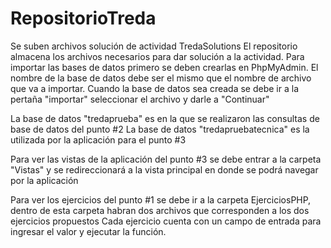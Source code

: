 # RepositorioTreda
Se suben archivos solución de actividad TredaSolutions
El repositorio almacena los archivos necesarios para dar solución a la actividad. 
Para importar las bases de datos primero se deben crearlas en PhpMyAdmin. El nombre de la base de datos debe ser el mismo que el nombre de archivo que va a importar.
Cuando la base de datos sea creada se debe ir a la pertaña "importar" seleccionar el archivo y darle a "Continuar"

La base de datos "tredaprueba" es en la que se realizaron las consultas de base de datos del punto #2
La base de datos "tredapruebatecnica" es la utilizada por la aplicación para el punto #3

Para ver las vistas de la aplicación del punto #3 se debe entrar a la carpeta "Vistas" y se redireccionará a la vista principal en donde se podrá navegar por la aplicación

Para ver los ejercicios del punto #1 se debe ir a la carpeta EjerciciosPHP, dentro de esta carpeta habran dos archivos que corresponden a los dos ejercicios propuestos
Cada ejercicio cuenta con un campo de entrada para ingresar el valor y ejecutar la función. 
